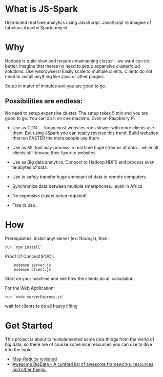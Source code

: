 What is JS-Spark
====
Distributed real time analytics using JavaScript.
JavaScript re imagine of fabulous Apache Spark project.

Why
===
Hadoop is quite slow and requires maintaining cluster - we want can do better. Imagine that theres no need to setup expansive cluster/clud solutions. Use webrowsers! Easily scale to multiple clients. Clients do not need to install anything like Java or other plugins.

Setup in mater of minutes and you are good to go.

Possibilities are endless:
--------------------------
No need to setup expensive cluster. The setup takes 5 min and you are good to go. You can do it on one machine. Even on Raspberry Pi

* Use as CDN ... Today most websites runs slower with more clients use them.
But using JSpark you can totally reverse this trend. Build websites that run FASTER the more people use them

* Use as ML tool may process in real time huge streams of data... while all clients still browse their favorite websites

* Use as Big data analytics. Connect to Hadoop HDFS and process even terabytes of data.

* Use to safely transfer huge ammount of data to remote computers.

* Synchronize data between multiple smartphones.. even in Africa

* No expensive cluster setup required!

* Free to use.


How
====
Prerequisites, install any! server (ex: Node.js), then:

    run `npm install`


Proof Of Concept(POC):

        nodemon server.js
        nodemon client.js
        
Start on your machine and see how the clients do all calculation.

For the Web Application:

    run `node serverExpress.js`


wait for clients to do all heavy lifting


Get Started
===========
This project is about to reimplemented some nice things from the world of big data, so there are of course some nice
resources you can use to dive into the topic:

* [Map-Reduce revisited](http://citeseerx.ist.psu.edu/viewdoc/download?doi=10.1.1.104.5859&rep=rep1&type=pdf)
* [Awesome BigData - A curated list of awesome frameworks, resources and other things.](https://github.com/onurakpolat/awesome-bigdata)
